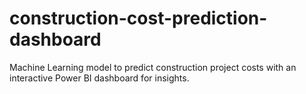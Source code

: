 # construction-cost-prediction-dashboard
Machine Learning model to predict construction project costs with an interactive Power BI dashboard for insights.
